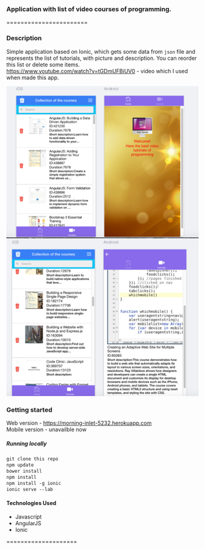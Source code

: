 
### Application with list of video courses of programming.
=======================


### Description

Simple application based on Ionic, which gets some data from `json` file and represents the list of tutorials, with picture and description. You can reorder this list or delete some items.   
https://www.youtube.com/watch?v=tGDmUFBiUV0 - video which I used when made this app.


![pic1](https://github.com/TJQKAs/ionic_list_example_app/blob/master/www/img/pic1.png)
<br>
![pic2](https://github.com/TJQKAs/ionic_list_example_app/blob/master/www/img/pic2.png)
<br>


### Getting started

Web version - https://morning-inlet-5232.herokuapp.com <br>
Mobile version - unavailble now <br>


##### Running locally

```
git clone this repo
npm update
bower install
npm install
npm install -g ionic
ionic serve --lab
```


#### Technologies Used

- Javascript
- AngularJS
- Ionic

====================
